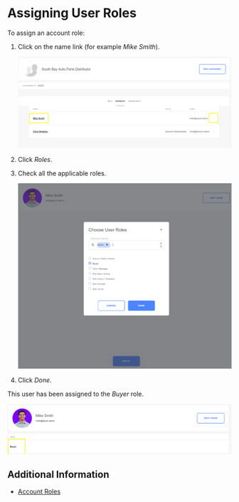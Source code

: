 # Assigning User Roles

To assign an account role:

1. Click on the name link (for example _Mike Smith_).

    ![User Mike Smith](./assigning-account-roles/images/01.png)

1. Click _Roles_.
1. Check all the applicable roles.

    ![Assigning the Buyer Role to Mike Smith](./assigning-account-roles/images/02.png)

1. Click _Done_.

This user has been assigned to the _Buyer_ role.

![Mike Smith is now a Buyer](./assigning-account-roles/images/03.png)

## Additional Information

-   [Account Roles](../account-management/account-roles.md)
